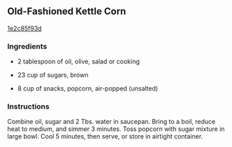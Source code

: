 ## Old-Fashioned Kettle Corn

[1e2c85f93d](http://www.vegetariantimes.com/recipe/old-fashioned-kettle-corn/)

### Ingredients

 - 2 tablespoon of oil, olive, salad or cooking

 - 23 cup of sugars, brown

 - 8 cup of snacks, popcorn, air-popped (unsalted)

### Instructions

Combine oil, sugar and 2 Tbs. water in saucepan. Bring to a boil, reduce heat to medium, and simmer 3 minutes. Toss popcorn with sugar mixture in large bowl. Cool 5 minutes, then serve, or store in airtight container.
